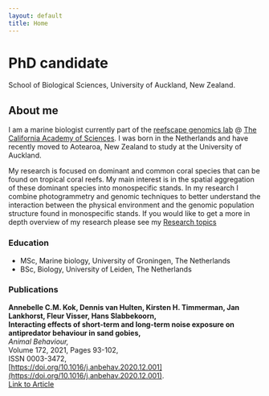 ```yaml
---
layout: default
title: Home
---
```

# PhD candidate
School of Biological Sciences, University of Auckland, New Zealand. 

## About me
I am a marine biologist currently part of the [reefscape genomics lab](https://www.reefscapegenomics.com) @ [The California Academy of Sciences](https://www.calacademy.org/).
I was born in the Netherlands and have recently moved to Aotearoa, New Zealand to study at the University of Auckland. 

My research is focused on dominant and common coral species that can be found on tropical coral reefs. My main interest is in the spatial aggregation of these dominant species into monospecific stands. In my research I combine photogrammetry and genomic techniques to better understand the interaction between the physical environment and the genomic population structure found in monospecific stands. 
If you would like to get a more in depth overview of my research please see my [Research topics](https://dennisvhulten.github.io/research)

### Education
- MSc, Marine biology, University of Groningen, The Netherlands
- BSc, Biology, University of Leiden, The Netherlands

### Publications
**Annebelle C.M. Kok, Dennis van Hulten, Kirsten H. Timmerman, Jan Lankhorst, Fleur Visser, Hans Slabbekoorn,**  
**Interacting effects of short-term and long-term noise exposure on antipredator behaviour in sand gobies,**  
*Animal Behaviour,*  
Volume 172, 2021, Pages 93-102,  
ISSN 0003-3472,  
[https://doi.org/10.1016/j.anbehav.2020.12.001](https://doi.org/10.1016/j.anbehav.2020.12.001).  
[Link to Article](https://www.sciencedirect.com/science/article/pii/S0003347220303523)
